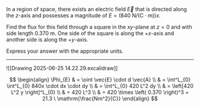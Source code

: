 In a region of space, there exists an electric field $\vec{E}$ that is directed along the $z$-axis and possesses a magnitude of $E = (840 \ \mathrm{N/(C \cdot m)})x$.

Find the flux for this field through a square in the $xy$-plane at $z=0$ and with side length $0.370 \ \text{m}$. One side of the square is along the $+x$-axis and another side is along the $+y$-axis.

Express your answer with the appropriate units.

---

![[Drawing 2025-06-25 14.22.29.excalidraw]]

$$
\begin{align}
\Phi_{E} & = \oint \vec{E} \cdot d \vec{A} \\
 & = \int^L_{0} \int^L_{0} 840x \cdot dx \cdot dy \\
 & = \int^L_{0} 420 L^2 dy \\
 & = \left[420 L^2 y \right]^L_{0} \\
 & = 420 L^3 \\
 & = 420 \times \left( 0.370 \right)^3 = 21.3 \ \mathrm{\frac{Nm^2}{C}} 
\end{align}
$$
